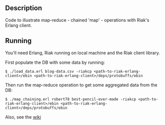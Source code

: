 ## Description

Code to illustrate map-reduce - chained 'map' - operations with Riak's Erlang client.

## Running

You'll need Erlang, Riak running on local machine and the Riak client library.

First populate the DB with some data by running:

    $ ./load_data.erl blog-data.csv -riakcp <path-to-riak-erlang-client>/ebin <path-to-riak-erlang-client>/deps/protobuffs/ebin

Then run the map-reduce operation to get some aggregated data from the DB:

    $ ./map_chaining.erl robert78 best-pencil-ever-made -riakcp <path-to-riak-erlang-client>/ebin <path-to-riak-erlang-client>/deps/protobuffs/ebin

Also, see the [wiki](../wiki)
